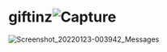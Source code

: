 # giftinz![Capture](https://user-images.githubusercontent.com/14946196/150681814-7d3957f7-b3f0-4b20-8736-c0ca3fd27b35.PNG)
![Screenshot_20220123-003942_Messages](https://user-images.githubusercontent.com/14946196/150681815-e8b9f106-7ba6-4238-bf8c-711beb1293a3.jpg)
